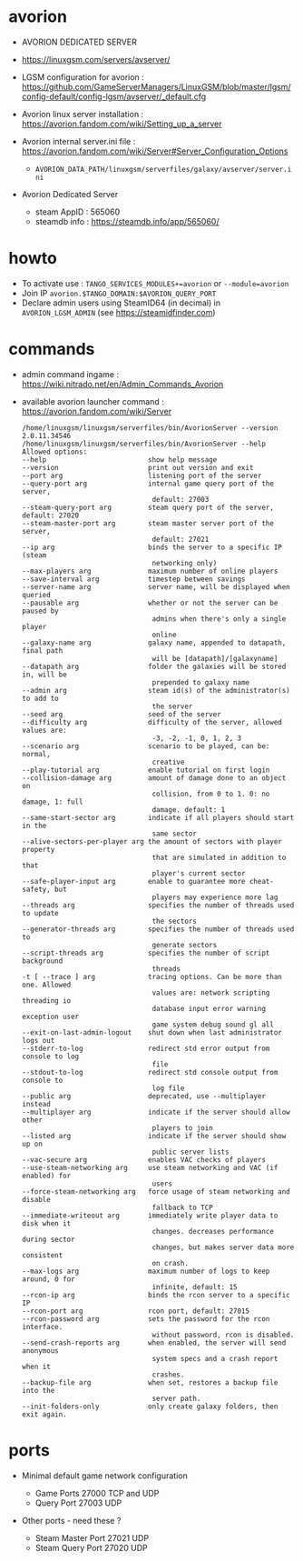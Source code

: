 # avorion

* AVORION DEDICATED SERVER
* https://linuxgsm.com/servers/avserver/
* LGSM configuration for avorion : https://github.com/GameServerManagers/LinuxGSM/blob/master/lgsm/config-default/config-lgsm/avserver/_default.cfg

* Avorion linux server installation : https://avorion.fandom.com/wiki/Setting_up_a_server
* Avorion internal server.ini file : https://avorion.fandom.com/wiki/Server#Server_Configuration_Options
    * `AVORION_DATA_PATH/linuxgsm/serverfiles/galaxy/avserver/server.ini`

* Avorion Dedicated Server 
    * steam AppID : 565060
    * steamdb info : https://steamdb.info/app/565060/

# howto

* To activate use : `TANGO_SERVICES_MODULES+=avorion` or `--module=avorion`
* Join IP `avorion.$TANGO_DOMAIN:$AVORION_QUERY_PORT`
* Declare admin users using SteamID64 (in decimal) in `AVORION_LGSM_ADMIN` (see https://steamidfinder.com)


# commands

* admin command ingame : https://wiki.nitrado.net/en/Admin_Commands_Avorion

* available avorion launcher command : https://avorion.fandom.com/wiki/Server
    ```
    /home/linuxgsm/linuxgsm/serverfiles/bin/AvorionServer --version
    2.0.11.34546
    /home/linuxgsm/linuxgsm/serverfiles/bin/AvorionServer --help
    Allowed options:
    --help                         show help message
    --version                      print out version and exit
    --port arg                     listening port of the server
    --query-port arg               internal game query port of the server, 
                                    default: 27003
    --steam-query-port arg         steam query port of the server, default: 27020
    --steam-master-port arg        steam master server port of the server, 
                                    default: 27021
    --ip arg                       binds the server to a specific IP (steam 
                                    networking only)
    --max-players arg              maximum number of online players
    --save-interval arg            timestep between savings
    --server-name arg              server name, will be displayed when queried
    --pausable arg                 whether or not the server can be paused by 
                                    admins when there's only a single player 
                                    online
    --galaxy-name arg              galaxy name, appended to datapath, final path 
                                    will be [datapath]/[galaxyname]
    --datapath arg                 folder the galaxies will be stored in, will be
                                    prepended to galaxy name
    --admin arg                    steam id(s) of the administrator(s) to add to 
                                    the server
    --seed arg                     seed of the server
    --difficulty arg               difficulty of the server, allowed values are: 
                                    -3, -2, -1, 0, 1, 2, 3
    --scenario arg                 scenario to be played, can be: normal, 
                                    creative
    --play-tutorial arg            enable tutorial on first login
    --collision-damage arg         amount of damage done to an object on 
                                    collision, from 0 to 1. 0: no damage, 1: full 
                                    damage. default: 1
    --same-start-sector arg        indicate if all players should start in the 
                                    same sector
    --alive-sectors-per-player arg the amount of sectors with player property 
                                    that are simulated in addition to that 
                                    player's current sector
    --safe-player-input arg        enable to guarantee more cheat-safety, but 
                                    players may experience more lag
    --threads arg                  specifies the number of threads used to update
                                    the sectors
    --generator-threads arg        specifies the number of threads used to 
                                    generate sectors
    --script-threads arg           specifies the number of script background 
                                    threads
    -t [ --trace ] arg             tracing options. Can be more than one. Allowed
                                    values are: network scripting threading io 
                                    database input error warning exception user 
                                    game system debug sound gl all
    --exit-on-last-admin-logout    shut down when last administrator logs out
    --stderr-to-log                redirect std error output from console to log 
                                    file
    --stdout-to-log                redirect std console output from console to 
                                    log file
    --public arg                   deprecated, use --multiplayer instead
    --multiplayer arg              indicate if the server should allow other 
                                    players to join
    --listed arg                   indicate if the server should show up on 
                                    public server lists
    --vac-secure arg               enables VAC checks of players
    --use-steam-networking arg     use steam networking and VAC (if enabled) for 
                                    users
    --force-steam-networking arg   force usage of steam networking and disable 
                                    fallback to TCP
    --immediate-writeout arg       immediately write player data to disk when it 
                                    changes. decreases performance during sector 
                                    changes, but makes server data more consistent
                                    on crash.
    --max-logs arg                 maximum number of logs to keep around, 0 for 
                                    infinite, default: 15
    --rcon-ip arg                  binds the rcon server to a specific IP
    --rcon-port arg                rcon port, default: 27015
    --rcon-password arg            sets the password for the rcon interface. 
                                    without password, rcon is disabled.
    --send-crash-reports arg       when enabled, the server will send anonymous 
                                    system specs and a crash report when it 
                                    crashes.
    --backup-file arg              when set, restores a backup file into the 
                                    server path.
    --init-folders-only            only create galaxy folders, then exit again.
    ```

# ports

* Minimal default game network configuration
    * Game Ports 27000 TCP and UDP
    * Query Port 27003 UDP

* Other ports - need these ?
    * Steam Master Port 27021 UDP
    * Steam Query Port 27020 UDP

